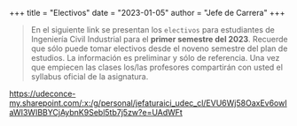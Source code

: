+++
title = "Electivos"
date = "2023-01-05"
author = "Jefe de Carrera"
+++

> En el siguiente link se presentan los `electivos` para estudiantes de Ingeniería Civil Industrial para el **primer semestre del 2023**. Recuerde que sólo puede tomar electivos desde el noveno semestre del plan de estudios. La información es preliminar y sólo de referencia. Una vez que empiecen las clases los/las profesores compartirán con usted el syllabus oficial de la asignatura. 

https://udeconce-my.sharepoint.com/:x:/g/personal/jefaturaici_udec_cl/EVU6Wj58OaxEv6owIaWI3WIBBYCjAybnK9Sebl5tb7j5zw?e=UAdWFt

